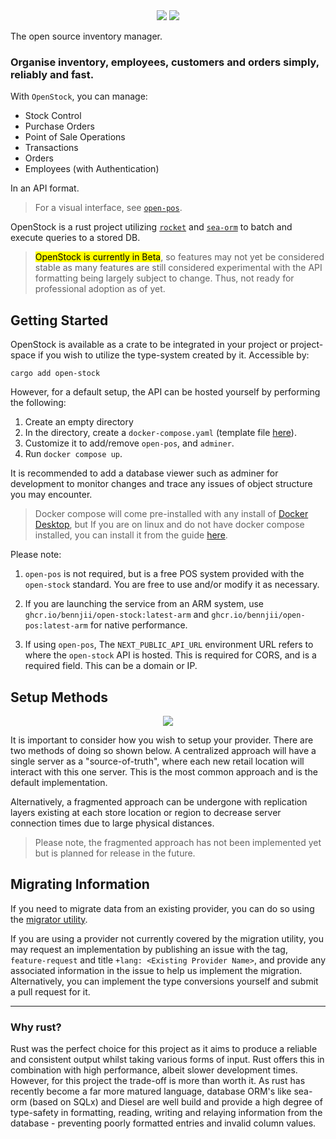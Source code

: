 
<div style="text-align:center">
   <img src="https://raw.githubusercontent.com/bennjii/open-stock/c811808ca63d75bfa99d5e4f032bab57dd997bec/docs/open-stock.svg#gh-dark-mode-only">
   <img src="https://raw.githubusercontent.com/bennjii/open-stock/c811808ca63d75bfa99d5e4f032bab57dd997bec/docs/open-stock-light.svg#gh-light-mode-only">
</div>

The open source inventory manager.

### Organise inventory, employees, customers and orders simply, reliably and fast. 

With `OpenStock`, you can manage:
- Stock Control
- Purchase Orders
- Point of Sale Operations
- Transactions
- Orders
- Employees (with Authentication)

In an API format. 
> For a visual interface, see [`open-pos`](https://github.com/bennjii/open-pos). 

OpenStock is a rust project utilizing [`rocket`](https://rocket.rs/) and [`sea-orm`](https://github.com/SeaQL/sea-orm) to batch and execute queries to a stored DB. 


> <mark>OpenStock is currently in Beta</mark>, so features may not yet be considered stable as many features are still considered experimental with the API formatting being largely subject to change. Thus, not ready for professional adoption as of yet.

## Getting Started
OpenStock is available as a crate to be integrated in your project or project-space if you wish to utilize the type-system created by it. Accessible by:

```
cargo add open-stock
```

However, for a default setup, the API can be hosted yourself by performing the following:

1. Create an empty directory
2. In the directory, create a `docker-compose.yaml` (template file [here](./docker-compose.yaml)).
3. Customize it to add/remove `open-pos`, and `adminer`.
5. Run `docker compose up`.

It is recommended to add a database viewer such as adminer for development to monitor changes and trace any issues of object structure you may encounter.

> Docker compose will come pre-installed with any install of [Docker Desktop](https://docs.docker.com/desktop/), but If you are on linux and do not have docker compose installed, you can install it from the guide [here](https://docs.docker.com/compose/install/#scenario-two-install-the-compose-plugin).

Please note:
1. `open-pos` is not required, but is a free POS system provided with the `open-stock` standard. You are free to use and/or modify it as necessary.

2. If you are launching the service from an ARM system, use `ghcr.io/bennjii/open-stock:latest-arm` and `ghcr.io/bennjii/open-pos:latest-arm` for native performance.

3. If using `open-pos`, The `NEXT_PUBLIC_API_URL` environment URL refers to where the `open-stock` API is hosted. This is required for CORS, and is a required field. This can be a domain or IP.


## Setup Methods
<p align="center">
  <a href="#">
    
  </a>
  <p align="center">
   <img src="https://raw.githubusercontent.com/bennjii/open-stock/0c435b27ba3c17b46f3c142b60ccc036bc92d04d/docs/setup-method-banner.svg">
  </p>
</p>

It is important to consider how you wish to setup your provider. There are two methods of doing so shown below. A centralized approach will have a single server as a "source-of-truth", where each new retail location will interact with this one server. This is the most common approach and is the default implementation.

Alternatively, a fragmented approach can be undergone with replication layers existing at each store location or region to decrease server connection times due to large physical distances. 

> Please note, the fragmented approach has not been implemented yet but is planned for release in the future. 

## Migrating Information
If you need to migrate data from an existing provider, you can do so using the [migrator utility](https://github.com/bennjii/migrator). 

If you are using a provider not currently covered by the migration utility, you may request an implementation by publishing an issue with the tag, `feature-request` and title `+lang: <Existing Provider Name>`, and provide any associated information in the issue to help us implement the migration. Alternatively, you can implement the type conversions yourself and submit a pull request for it.

---

### Why rust?
Rust was the perfect choice for this project as it aims to produce a reliable and consistent output whilst taking various forms of input. Rust offers this in combination with high performance, albeit slower development times. However, for this project the trade-off is more than worth it. As rust has recently become a far more matured language, database ORM's like sea-orm (based on SQLx) and Diesel are well build and provide a high degree of type-safety in formatting, reading, writing and relaying information from the database - preventing poorly formatted entries and invalid column values. 
